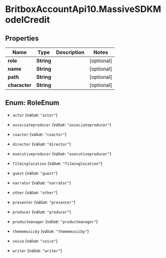 # BritboxAccountApi10.MassiveSDKModelCredit

## Properties
Name | Type | Description | Notes
------------ | ------------- | ------------- | -------------
**role** | **String** |  | [optional] 
**name** | **String** |  | [optional] 
**path** | **String** |  | [optional] 
**character** | **String** |  | [optional] 


<a name="RoleEnum"></a>
## Enum: RoleEnum


* `actor` (value: `"actor"`)

* `associateproducer` (value: `"associateproducer"`)

* `coactor` (value: `"coactor"`)

* `director` (value: `"director"`)

* `executiveproducer` (value: `"executiveproducer"`)

* `filminglocation` (value: `"filminglocation"`)

* `guest` (value: `"guest"`)

* `narrator` (value: `"narrator"`)

* `other` (value: `"other"`)

* `presenter` (value: `"presenter"`)

* `producer` (value: `"producer"`)

* `productmanager` (value: `"productmanager"`)

* `thememusicby` (value: `"thememusicby"`)

* `voice` (value: `"voice"`)

* `writer` (value: `"writer"`)





